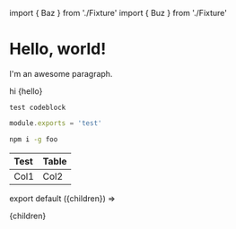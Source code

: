 import { Baz } from './Fixture'
import { Buz } from './Fixture'

# Hello, world!


I'm an awesome paragraph.

<Foo bg='red'>
  <Bar>hi</Bar>
    {hello}
</Foo>

```
test codeblock
```

```js
module.exports = 'test'
```

```sh
npm i -g foo
```

| Test | Table |
| :--- | :---- |
| Col1 | Col2  |

export default ({children}) => <div>{children}</div>
